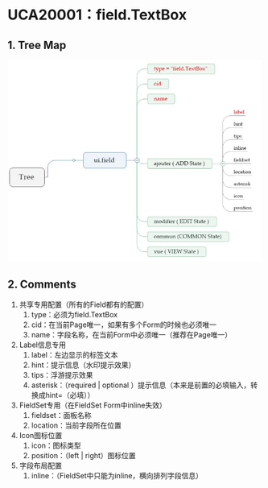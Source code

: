 # UCA20001：field.TextBox

## 1. Tree Map

![](/engine/spec/component/img/field-001-01.JPG)

## 2. Comments

1. 共享专用配置（所有的Field都有的配置）
   1. type：必须为field.TextBox
   2. cid：在当前Page唯一，如果有多个Form的时候也必须唯一
   3. name：字段名称，在当前Form中必须唯一（推荐在Page唯一）
2. Label信息专用
   1. label：左边显示的标签文本
   2. hint：提示信息（水印提示效果）
   3. tips：浮游提示效果
   4. asterisk：（required \| optional ）提示信息（本来是前置的必填输入，转换成hint=（必填））
3. FieldSet专用（在FieldSet Form中inline失效）
   1. fieldset：面板名称
   2. location：当前字段所在位置
4. Icon图标位置
   1. icon：图标类型
   2. position：（left \| right）图标位置
5. 字段布局配置
   1. inline：（FieldSet中只能为inline，横向排列字段信息）



